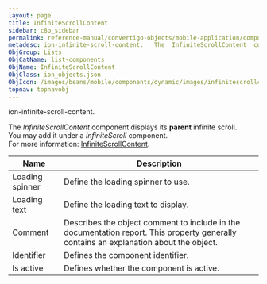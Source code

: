 ```yaml
---
layout: page
title: InfiniteScrollContent
sidebar: c8o_sidebar
permalink: reference-manual/convertigo-objects/mobile-application/components/list-components/infinitescrollcontent/
metadesc: ion-infinite-scroll-content.   The  InfiniteScrollContent  component displays its  parent  infinite scroll. You may add it under a  InfiniteScroll  co
ObjGroup: Lists
ObjCatName: list-components
ObjName: InfiniteScrollContent
ObjClass: ion_objects.json
ObjIcon: /images/beans/mobile/components/dynamic/images/infinitescrollcontent_color_32x32.png
topnav: topnavobj
---
```

ion-infinite-scroll-content. <br/>

 The <i>InfiniteScrollContent</i> component displays its <b>parent</b> infinite scroll.<br/>
You may add it under a <i>InfiniteScroll</i> component.<br/>
For more information: <a href='https://ionicframework.com/docs/v3/api/components/infinite-scroll/InfiniteScroll/' target='_blank'>InfiniteScrollContent</a>.

Name | Description 
--- | ---
Loading spinner | Define the loading spinner to use.
Loading text | Define the loading text to display.
Comment | Describes the object comment to include in the documentation report.  This property generally contains an explanation about the object. 
Identifier | Defines the component identifier.  
Is active | Defines whether the component is active. 

